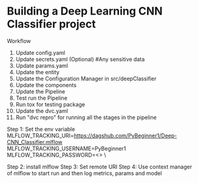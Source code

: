 # Building a Deep Learning CNN Classifier project

Workflow
1. Update config.yaml
2. Update secrets.yaml  (Optional)    #Any sensitive data
3. Update params.yaml
4. Update the entity
5. Update the Configuration Manager in src/deepClassifier
6. Update the components
7. Update the Pipeline
8. Test run the Pipeline
9. Run tox for testing package
10. Update the dvc.yaml
11. Run "dvc repro" for running all the stages in the pipeline 


Step 1: Set the env variable 
MLFLOW_TRACKING_URI=https://dagshub.com/PyBeginner1/Deep-CNN_Classifier.mlflow \
MLFLOW_TRACKING_USERNAME=PyBeginner1 \
MLFLOW_TRACKING_PASSWORD=<> \

Step 2: install mlflow
Step 3: Set remote URI
Step 4: Use context manager of mlflow to start run and then log metrics, params and model